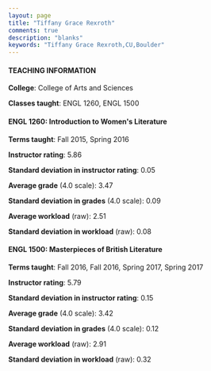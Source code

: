 ```yaml
---
layout: page
title: "Tiffany Grace Rexroth" 
comments: true
description: "blanks"
keywords: "Tiffany Grace Rexroth,CU,Boulder"
---
```

<head>
<script src="https://ajax.googleapis.com/ajax/libs/jquery/2.1.3/jquery.min.js"></script>
<script src="https://dl.dropboxusercontent.com/s/pc42nxpaw1ea4o9/highcharts.js?dl=0"></script>
<!-- <script src="../assets/js/highcharts.js"></script> -->
<style type="text/css">@font-face {
	font-family: "Bebas Neue";
	src: url(https://www.filehosting.org/file/details/544349/BebasNeue Regular.otf) format("opentype");
	}
	h1.Bebas { 
		font-family: "Bebas Neue", Verdana, Tahoma;
	}
</style>
</head>
	   
#### TEACHING INFORMATION

**College**: College of Arts and Sciences

**Classes taught**: ENGL 1260, ENGL 1500

#### ENGL 1260: Introduction to Women's Literature

**Terms taught**: Fall 2015, Spring 2016

**Instructor rating**: 5.86

**Standard deviation in instructor rating**: 0.05

**Average grade** (4.0 scale): 3.47

**Standard deviation in grades** (4.0 scale): 0.09

**Average workload** (raw): 2.51

**Standard deviation in workload** (raw): 0.08

#### ENGL 1500: Masterpieces of British Literature

**Terms taught**: Fall 2016, Fall 2016, Spring 2017, Spring 2017

**Instructor rating**: 5.79

**Standard deviation in instructor rating**: 0.15

**Average grade** (4.0 scale): 3.42

**Standard deviation in grades** (4.0 scale): 0.12

**Average workload** (raw): 2.91

**Standard deviation in workload** (raw): 0.32

